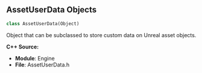 ## AssetUserData Objects

```python
class AssetUserData(Object)
```

Object that can be subclassed to store custom data on Unreal asset objects.

**C++ Source:**

- **Module**: Engine
- **File**: AssetUserData.h

<a id="unreal.AnimSequenceLevelSequenceLink"></a>